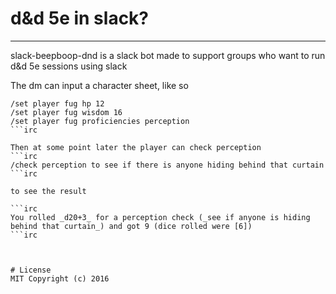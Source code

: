 # d&d 5e in slack?
----------
slack-beepboop-dnd is a slack bot made to support groups who want to run d&d 5e sessions using slack

The dm can input a character sheet, like so

```irc
/set player fug hp 12
/set player fug wisdom 16
/set player fug proficiencies perception
```irc

Then at some point later the player can check perception
```irc
/check perception to see if there is anyone hiding behind that curtain
```irc

to see the result

```irc
You rolled _d20+3_ for a perception check (_see if anyone is hiding behind that curtain_) and got 9 (dice rolled were [6])
```irc



# License
MIT Copyright (c) 2016
